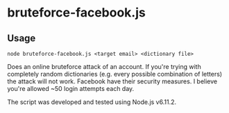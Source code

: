 # bruteforce-facebook.js

## Usage

```
node bruteforce-facebook.js <target email> <dictionary file>
```

Does an online bruteforce attack of an account. If you're trying with completely random dictionaries (e.g. every possible combination of letters) the attack will not work. Facebook have their security measures. I believe you're allowed ~50 login attempts each day.


The script was developed and tested using Node.js v6.11.2.